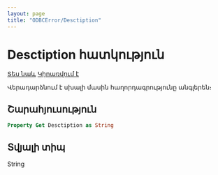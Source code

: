 ```yaml
---
layout: page
title: "ODBCError/Desctiption"
---
```



# Desctiption հատկություն

[Տես նաև](../ODBCError.md)  [Կիրառվում է](../ODBCError.md) 

Վերադարձնում է սխալի մասին հաղորդագրությունը անգլերեն։

## Շարահյուսություն

``` vb
Property Get Desctiption as String 
```

## Տվյալի տիպ

String
